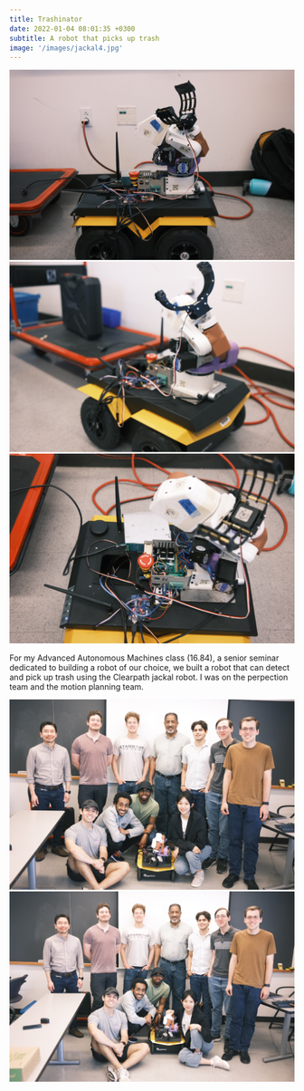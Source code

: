 ```yaml
---
title: Trashinator
date: 2022-01-04 08:01:35 +0300
subtitle: A robot that picks up trash
image: '/images/jackal4.jpg'
---
```



<div class="gallery-box">
  <div class="gallery">
    <img src="/images/jackal1.JPG" loading="lazy" alt="Project">
    <img src="/images/jackal2.JPG" loading="lazy" alt="Project">
    <img src="/images/jackal3.JPG" loading="lazy" alt="Project">
  </div>
</div>

For my Advanced Autonomous Machines class (16.84), a senior seminar dedicated to building a robot of our choice, we built a robot that can detect and pick up trash using the Clearpath jackal robot. I was on the perpection team and the motion planning team.

<div class="gallery-box">
  <div class="gallery">
    <img src="/images/team1.JPG" loading="lazy" alt="Project">
    <img src="/images/team2.JPG" loading="lazy" alt="Project">
  </div>
</div>


